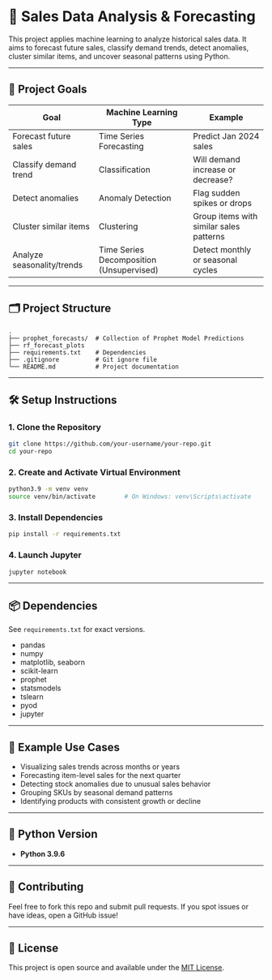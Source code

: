 # 🧠 Sales Data Analysis & Forecasting

This project applies machine learning to analyze historical sales data. It aims to forecast future sales, classify demand trends, detect anomalies, cluster similar items, and uncover seasonal patterns using Python.

---

## 📌 Project Goals

| Goal                        | Machine Learning Type                       | Example                                 |
|-----------------------------|---------------------------------------------|-----------------------------------------|
| Forecast future sales       | Time Series Forecasting                     | Predict Jan 2024 sales                  |
| Classify demand trend       | Classification                              | Will demand increase or decrease?       |
| Detect anomalies            | Anomaly Detection                           | Flag sudden spikes or drops             |
| Cluster similar items       | Clustering                                  | Group items with similar sales patterns |
| Analyze seasonality/trends  | Time Series Decomposition (Unsupervised)    | Detect monthly or seasonal cycles       |

---

## 🗂 Project Structure

```
.
├── prophet_forecasts/  # Collection of Prophet Model Predictions
├── rf_forecast_plots
├── requirements.txt    # Dependencies
├── .gitignore          # Git ignore file
└── README.md           # Project documentation
```

---

## 🛠️ Setup Instructions

### 1. Clone the Repository
```bash
git clone https://github.com/your-username/your-repo.git
cd your-repo
```

### 2. Create and Activate Virtual Environment
```bash
python3.9 -m venv venv
source venv/bin/activate        # On Windows: venv\Scripts\activate
```

### 3. Install Dependencies
```bash
pip install -r requirements.txt
```

### 4. Launch Jupyter
```bash
jupyter notebook
```

---

## 📦 Dependencies

See `requirements.txt` for exact versions.

- pandas
- numpy
- matplotlib, seaborn
- scikit-learn
- prophet
- statsmodels
- tslearn
- pyod
- jupyter

---

## 🧪 Example Use Cases

- Visualizing sales trends across months or years
- Forecasting item-level sales for the next quarter
- Detecting stock anomalies due to unusual sales behavior
- Grouping SKUs by seasonal demand patterns
- Identifying products with consistent growth or decline

---

## 🐍 Python Version

- **Python 3.9.6**

---

## 🤝 Contributing

Feel free to fork this repo and submit pull requests.
If you spot issues or have ideas, open a GitHub issue!

---

## 📄 License

This project is open source and available under the [MIT License](LICENSE).
